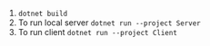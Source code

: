 1. `dotnet build`
2. To run local server `dotnet run --project Server`
3. To run client `dotnet run --project Client` 
